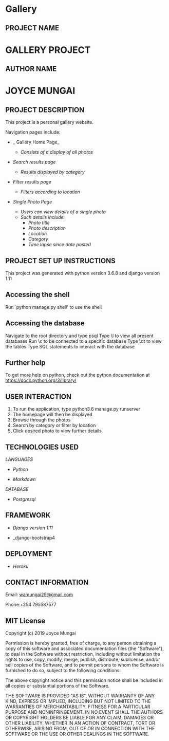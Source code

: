 # Gallery
## PROJECT NAME
#  GALLERY PROJECT

## AUTHOR NAME
# JOYCE MUNGAI

## PROJECT DESCRIPTION

This project is a personal gallery website.

Navigation pages include:

* _ Gallery Home Page_

    * _Consists of a display of all photos_

    
* _Search results page_

    * _Results displayed by category_


* _Filter results page_

     * _Filters according to location_

* _Single Photo Page_

    * _Users can view details of a single photo_
    * _Such details include:_
        * _Photo title_
        * _Photo description_
        * _Location_
        * _Category_
        * _Time lapse since date posted_



## PROJECT SET UP INSTRUCTIONS

This project was generated with python version 3.6.8 and django version 1.11

## Accessing the shell

Run `python manage.py shell' to use the shell 

## Accessing the database

Navigate to the root directory and type psql 
Type \l to view all present databases
Run \c <name-of-database> to be connected to a specific database
Type \dt to view the tables
Type SQL statements to interact with the database

## Further help
To get more help on python, check out the python documentation at https://docs.python.org/3/library/

## USER INTERACTION

1. To run the application, type python3.6 manage.py runserver
2. The homepage will then be displayed
3. Browse through the photos
4. Search by category or filter by location
5. Click desired photo to view further details

## TECHNOLOGIES USED

_LANGUAGES_

* _Python_

* _Markdown_

_DATABASE_

* _Postgresql_

## FRAMEWORK

* _Django version 1.11_

* _django-bootstrap4

## DEPLOYMENT

* _Heroku_

## CONTACT INFORMATION

Email: wamungai29@gmail.com

Phone:+254 795587577

## MIT License

Copyright (c) 2019 Joyce Mungai

Permission is hereby granted, free of charge, to any person obtaining a copy
of this software and associated documentation files (the "Software"), to deal
in the Software without restriction, including without limitation the rights
to use, copy, modify, merge, publish, distribute, sublicense, and/or sell
copies of the Software, and to permit persons to whom the Software is
furnished to do so, subject to the following conditions:

The above copyright notice and this permission notice shall be included in all
copies or substantial portions of the Software.

THE SOFTWARE IS PROVIDED "AS IS", WITHOUT WARRANTY OF ANY KIND, EXPRESS OR
IMPLIED, INCLUDING BUT NOT LIMITED TO THE WARRANTIES OF MERCHANTABILITY,
FITNESS FOR A PARTICULAR PURPOSE AND NONINFRINGEMENT. IN NO EVENT SHALL THE
AUTHORS OR COPYRIGHT HOLDERS BE LIABLE FOR ANY CLAIM, DAMAGES OR OTHER
LIABILITY, WHETHER IN AN ACTION OF CONTRACT, TORT OR OTHERWISE, ARISING FROM,
OUT OF OR IN CONNECTION WITH THE SOFTWARE OR THE USE OR OTHER DEALINGS IN THE
SOFTWARE.

